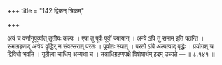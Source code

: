 +++
title = "142 द्विकन् त्रिकम्"

+++

अयं च वर्णानुपूर्व्यात् तृतीयः कल्पः । एषां तु पूर्वः पूर्वो ज्यायान् । अन्ये ऽपि तु समाम् इति पठन्ति । समाग्रहणाद् अत्रेयं वृद्धिर् न संवत्सरात् परतः । पूर्वातः स्यात् । परतो ऽपि अल्पत्वाद् वृद्धेः । प्रयोगश् च द्विविधो भवति । गृहीत्वा चाधिम् अन्यथा च । तत्राधिग्रहणपक्षे विशेषार्थम् इदम् उच्यते — ॥ ८.१४१ ॥